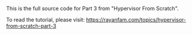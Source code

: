 This is the full source code for Part 3 from "Hypervisor From Scratch".

To read the tutorial, please visit: https://rayanfam.com/topics/hypervisor-from-scratch-part-3
